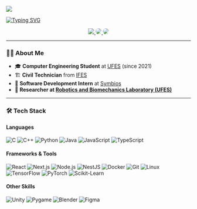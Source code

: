 <!-- <img width=100% src="https://capsule-render.vercel.app/api?type=waving&color=282A36&height=120&section=header"/> -->

![](https://api.visitorbadge.io/api/VisitorHit?user=fiorotticaio&countColor=%237B1E7A)

[![Typing SVG](https://readme-typing-svg.herokuapp.com/?color=ffffff&size=35&center=true&vCenter=true&width=1000&lines=Hi,+I'm+Caio+Fiorotti!;Welcome+to+my+GitHub!+:%29)](https://git.io/typing-svg)

<div align="center">
  <a href="mailto:caiofiorotti@gmail.com"> 
    <img src="https://img.shields.io/badge/-Gmail-%23333?style=for-the-badge&logo=gmail&logoColor=white" target="_blank">
  </a>
  <a href="https://www.linkedin.com/in/caio-fiorotti-691968210/" target="_blank">
    <img src="https://img.shields.io/badge/-LinkedIn-%230077B5?style=for-the-badge&logo=linkedin&logoColor=white" style="border-radius: 30px" target="_blank">
  </a>
  <a href="https://drive.google.com/file/d/1z49aRneXGLJOgTMRArTKZOlCHYzwh0-k/view?usp=sharing" target="_blank">
    <img src="https://img.shields.io/badge/-Curriculum-%23FF5733?style=for-the-badge&logo=adobeacrobatreader&logoColor=white" style="border-radius: 30px" target="_blank">
  </a>
</div>

---

### 👨‍💻 About Me
- 🎓 **Computer Engineering Student** at [UFES](https://www.ufes.br/) (since 2021)  
- 🏗️ **Civil Technician** from [IFES](https://www.ifes.edu.br/)  
- 🦾 **Software Development Intern** at [Symbios](https://www.instagram.com/symbios.br/)  
- 🔬 **Researcher at [Robotics and Biomechanics Laboratory (UFES)](https://labguara.ufes.br/)**

---

### 🛠 Tech Stack
#### Languages
![C](https://img.shields.io/badge/-C-00599C?style=for-the-badge&logo=c&logoColor=white)
![C++](https://img.shields.io/badge/-C++-00599C?style=for-the-badge&logo=c%2B%2B&logoColor=white)
![Python](https://img.shields.io/badge/-Python-3776AB?style=for-the-badge&logo=python&logoColor=white)
![Java](https://img.shields.io/badge/-Java-007396?style=for-the-badge&logo=java&logoColor=white)
![JavaScript](https://img.shields.io/badge/-JavaScript-F7DF1E?style=for-the-badge&logo=javascript&logoColor=black)
![TypeScript](https://img.shields.io/badge/-TypeScript-3178C6?style=for-the-badge&logo=typescript&logoColor=white)

#### Frameworks & Tools
![React](https://img.shields.io/badge/-React-61DAFB?style=for-the-badge&logo=react&logoColor=black)
![Next.js](https://img.shields.io/badge/-Next.js-000000?style=for-the-badge&logo=next.js&logoColor=white)
![Node.js](https://img.shields.io/badge/-Node.js-339933?style=for-the-badge&logo=node.js&logoColor=white)
![NestJS](https://img.shields.io/badge/-NestJS-E0234E?style=for-the-badge&logo=nestjs&logoColor=white)
![Docker](https://img.shields.io/badge/-Docker-2496ED?style=for-the-badge&logo=docker&logoColor=white)
![Git](https://img.shields.io/badge/-Git-F05032?style=for-the-badge&logo=git&logoColor=white)
![Linux](https://img.shields.io/badge/-Linux-FCC624?style=for-the-badge&logo=linux&logoColor=black)
![TensorFlow](https://img.shields.io/badge/-TensorFlow-FF6F00?style=for-the-badge&logo=tensorflow&logoColor=white)
![PyTorch](https://img.shields.io/badge/-PyTorch-EE4C2C?style=for-the-badge&logo=pytorch&logoColor=white)
![Scikit-Learn](https://img.shields.io/badge/-Scikit%20Learn-F7931E?style=for-the-badge&logo=scikitlearn&logoColor=white)

#### Other Skills
![Unity](https://img.shields.io/badge/-Unity-000000?style=for-the-badge&logo=unity&logoColor=white)
![Pygame](https://img.shields.io/badge/-Pygame-3776AB?style=for-the-badge&logo=python&logoColor=white)
![Blender](https://img.shields.io/badge/-Blender-F5792A?style=for-the-badge&logo=blender&logoColor=white)
![Figma](https://img.shields.io/badge/-Figma-F24E1E?style=for-the-badge&logo=figma&logoColor=white)

<!-- <img width=100% src="https://capsule-render.vercel.app/api?type=waving&color=282A36&height=120&section=footer"/> -->
